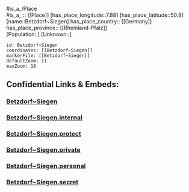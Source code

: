 ﻿---
location: [50.8,7.88] 
mapzoom: [7,12] 
mapmarker: city 
type: City
tags:
- geo/City


SpocWebEntityId: 29158
isDeleted: false
confidential: public

---
#is_a_/Place  
#is_a_ :: [[Place]] 
[has_place_longitude::7.88] 
[has_place_latitude::50.8] 
[name::Betzdorf~Siegen] 
has_place_country:: [[Germany]]  
has_place_province:: [[Rheinland-Pfalz]]  
[Population::] 
[Unknown::] 


```leaflet
id: Betzdorf~Siegen
coordinates: [[Betzdorf~Siegen]] 
markerFile: [[Betzdorf~Siegen]] 
defaultZoom: 11 
maxZoom: 18
```


## Confidential Links & Embeds: 

### [Betzdorf~Siegen](/_public/Earth/Continent/Europe/Europe~Central/Germany/Germany~West/Rheinland-Pfalz/counties~RP/Altenkirchen~Westerwald/cities~Altenkirchen~Ww/Kirchen~Sieg/City/Betzdorf~Siegen.md) 

### [Betzdorf~Siegen.internal](/_internal/Earth/Continent/Europe/Europe~Central/Germany/Germany~West/Rheinland-Pfalz/counties~RP/Altenkirchen~Westerwald/cities~Altenkirchen~Ww/Kirchen~Sieg/City/Betzdorf~Siegen.internal.md) 

### [Betzdorf~Siegen.protect](/_protect/Earth/Continent/Europe/Europe~Central/Germany/Germany~West/Rheinland-Pfalz/counties~RP/Altenkirchen~Westerwald/cities~Altenkirchen~Ww/Kirchen~Sieg/City/Betzdorf~Siegen.protect.md) 

### [Betzdorf~Siegen.private](/_private/Earth/Continent/Europe/Europe~Central/Germany/Germany~West/Rheinland-Pfalz/counties~RP/Altenkirchen~Westerwald/cities~Altenkirchen~Ww/Kirchen~Sieg/City/Betzdorf~Siegen.private.md) 

### [Betzdorf~Siegen.personal](/_personal/Earth/Continent/Europe/Europe~Central/Germany/Germany~West/Rheinland-Pfalz/counties~RP/Altenkirchen~Westerwald/cities~Altenkirchen~Ww/Kirchen~Sieg/City/Betzdorf~Siegen.personal.md) 

### [Betzdorf~Siegen.secret](/_secret/Earth/Continent/Europe/Europe~Central/Germany/Germany~West/Rheinland-Pfalz/counties~RP/Altenkirchen~Westerwald/cities~Altenkirchen~Ww/Kirchen~Sieg/City/Betzdorf~Siegen.secret.md) 
